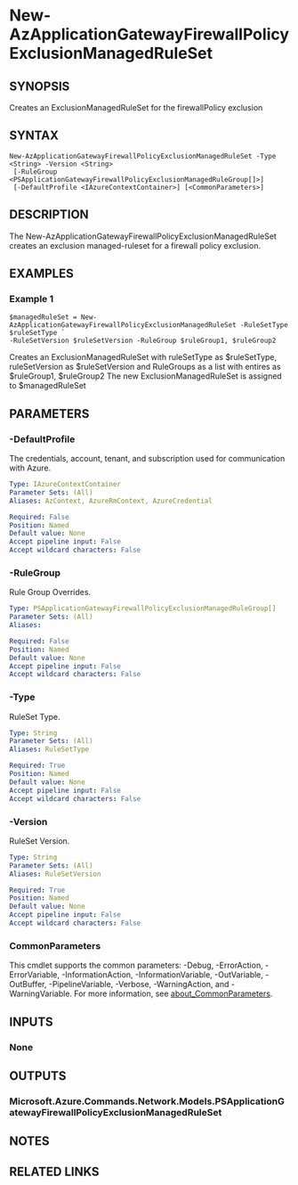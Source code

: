 ﻿---
external help file: Microsoft.Azure.PowerShell.Cmdlets.Network.dll-Help.xml
Module Name: Az.Network
online version: https://learn.microsoft.com/powershell/module/az.network/new-azapplicationgatewayfirewallpolicyexclusionmanagedruleset
schema: 2.0.0
---

# New-AzApplicationGatewayFirewallPolicyExclusionManagedRuleSet

## SYNOPSIS
Creates an ExclusionManagedRuleSet for the firewallPolicy exclusion

## SYNTAX

```
New-AzApplicationGatewayFirewallPolicyExclusionManagedRuleSet -Type <String> -Version <String>
 [-RuleGroup <PSApplicationGatewayFirewallPolicyExclusionManagedRuleGroup[]>]
 [-DefaultProfile <IAzureContextContainer>] [<CommonParameters>]
```

## DESCRIPTION
The New-AzApplicationGatewayFirewallPolicyExclusionManagedRuleSet creates an exclusion managed-ruleset for a firewall policy exclusion.

## EXAMPLES

### Example 1
```
$managedRuleSet = New-AzApplicationGatewayFirewallPolicyExclusionManagedRuleSet -RuleSetType $ruleSetType `
-RuleSetVersion $ruleSetVersion -RuleGroup $ruleGroup1, $ruleGroup2
```

Creates an ExclusionManagedRuleSet with ruleSetType as $ruleSetType, ruleSetVersion as $ruleSetVersion and RuleGroups as a list with entires as $ruleGroup1, $ruleGroup2 The new ExclusionManagedRuleSet is assigned to $managedRuleSet

## PARAMETERS

### -DefaultProfile
The credentials, account, tenant, and subscription used for communication with Azure.

```yaml
Type: IAzureContextContainer
Parameter Sets: (All)
Aliases: AzContext, AzureRmContext, AzureCredential

Required: False
Position: Named
Default value: None
Accept pipeline input: False
Accept wildcard characters: False
```

### -RuleGroup
Rule Group Overrides.

```yaml
Type: PSApplicationGatewayFirewallPolicyExclusionManagedRuleGroup[]
Parameter Sets: (All)
Aliases:

Required: False
Position: Named
Default value: None
Accept pipeline input: False
Accept wildcard characters: False
```

### -Type
RuleSet Type.

```yaml
Type: String
Parameter Sets: (All)
Aliases: RuleSetType

Required: True
Position: Named
Default value: None
Accept pipeline input: False
Accept wildcard characters: False
```

### -Version
RuleSet Version.

```yaml
Type: String
Parameter Sets: (All)
Aliases: RuleSetVersion

Required: True
Position: Named
Default value: None
Accept pipeline input: False
Accept wildcard characters: False
```

### CommonParameters
This cmdlet supports the common parameters: -Debug, -ErrorAction, -ErrorVariable, -InformationAction, -InformationVariable, -OutVariable, -OutBuffer, -PipelineVariable, -Verbose, -WarningAction, and -WarningVariable. For more information, see [about_CommonParameters](http://go.microsoft.com/fwlink/?LinkID=113216).

## INPUTS

### None
## OUTPUTS

### Microsoft.Azure.Commands.Network.Models.PSApplicationGatewayFirewallPolicyExclusionManagedRuleSet
## NOTES

## RELATED LINKS
